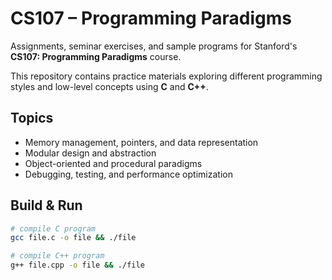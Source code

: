 # CS107 – Programming Paradigms

Assignments, seminar exercises, and sample programs for Stanford's **CS107: Programming Paradigms** course.

This repository contains practice materials exploring different programming styles and low-level concepts using **C** and **C++**.

## Topics
- Memory management, pointers, and data representation
- Modular design and abstraction
- Object-oriented and procedural paradigms
- Debugging, testing, and performance optimization

## Build & Run
```bash
# compile C program
gcc file.c -o file && ./file

# compile C++ program
g++ file.cpp -o file && ./file
```